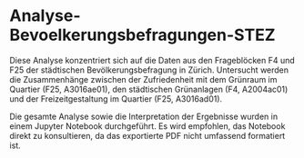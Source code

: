 # Analyse-Bevoelkerungsbefragungen-STEZ

Diese Analyse konzentriert sich auf die Daten aus den Frageblöcken F4 und F25 der städtischen Bevölkerungsbefragung in Zürich. Untersucht werden die Zusammenhänge zwischen der Zufriedenheit mit dem Grünraum im Quartier (F25, A3016ae01), den städtischen Grünanlagen (F4, A2004ac01) und der Freizeitgestaltung im Quartier (F25, A3016ad01).

Die gesamte Analyse sowie die Interpretation der Ergebnisse wurden in einem Jupyter Notebook durchgeführt. Es wird empfohlen, das Notebook direkt zu konsultieren, da das exportierte PDF nicht umfassend formatiert ist.
